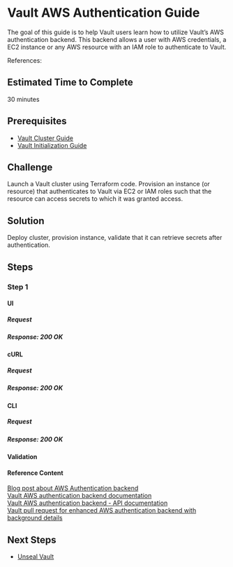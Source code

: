 # Vault AWS Authentication Guide
The goal of this guide is to help Vault users learn how to utilize Vault’s AWS authentication backend. This backend allows a user with AWS credentials, a EC2 instance or any AWS resource with an IAM role to authenticate to Vault.

References:


## Estimated Time to Complete
30 minutes

## Prerequisites
- [Vault Cluster Guide](https://www.vaultproject.io/guides/vault-cluster.html)
- [Vault Initialization Guide](https://www.vaultproject.io/guides/vault-init.html)

## Challenge
Launch a Vault cluster using Terraform code. Provision an instance (or resource) that authenticates to Vault via EC2 or IAM roles such that the resource can access secrets to which it was granted access.

## Solution
Deploy cluster, provision instance, validate that it can retrieve secrets after authentication.
## Steps

### Step 1

#### UI
##### Request

##### Response: 200 OK


#### cURL
##### Request

##### Response: 200 OK


#### CLI
##### Request

##### Response: 200 OK


#### Validation


#### Reference Content
[Blog post about AWS Authentication backend](https://www.hashicorp.com/blog/bridgewater-securing-their-aws-infrastructure-with-vault/)  
[Vault AWS authentication backend documentation](https://www.vaultproject.io/docs/auth/aws.html)  
[Vault AWS authentication backend - API documentation](https://www.vaultproject.io/api/auth/aws/index.html)  
[Vault pull request for enhanced AWS authentication backend with background details](https://github.com/hashicorp/vault/pull/2441)

## Next Steps
- [Unseal Vault](https://github.com/hashicorp-guides/vault-unseal)

